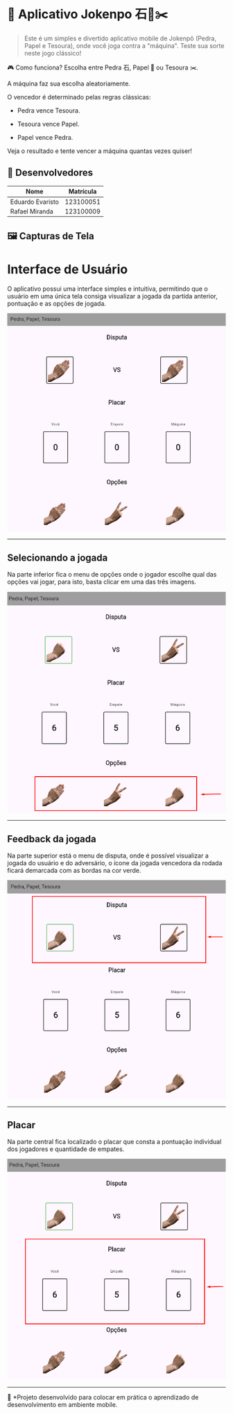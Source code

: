 # 📌 Aplicativo Jokenpo 石📄✂️

> Este é um simples e divertido aplicativo mobile de Jokenpô (Pedra, Papel e Tesoura), onde você joga contra a "máquina". Teste sua sorte neste jogo clássico!

🎮 Como funciona?
Escolha entre Pedra 石, Papel 📄 ou Tesoura ✂️.

A máquina faz sua escolha aleatoriamente.

O vencedor é determinado pelas regras clássicas:

- Pedra vence Tesoura.

- Tesoura vence Papel.

- Papel vence Pedra.

Veja o resultado e tente vencer a máquina quantas vezes quiser!


## 👥 Desenvolvedores

| Nome | Matrícula |
|------------|--------------|
| Eduardo Evaristo | 123100051 |
| Rafael Miranda | 123100009 |


## 🖼️ Capturas de Tela

# Interface de Usuário  
O aplicativo possui uma interface simples e intuitiva, permitindo que o usuário em uma única tela consiga visualizar a jogada da partida anterior, pontuação e as opções de jogada.

![Interface de usuário](android/app/src/testscreenshot/userinterface.png)  

---

## Selecionando a jogada  
Na parte inferior fica o menu de opções onde o jogador escolhe qual das opções vai jogar, para isto, basta clicar em uma das três imagens.  

![Escolhendo jogada](android/app/src/testscreenshot/opcoes.png)  

---

## Feedback da jogada  
Na parte superior está o menu de disputa, onde é possível visualizar a jogada do usuário e do adversário, o ícone da jogada vencedora da rodada ficará demarcada com as bordas na cor verde.  

![Gerando resultado](android/app/src/testscreenshot/resultado.png)  

---

## Placar  
Na parte central fica localizado o placar que consta a pontuação individual dos jogadores e quantidade de empates.  

![Placar](android/app/src/testscreenshot/placar.png)  

---

📌 *Projeto desenvolvido para colocar em prática o aprendizado de desenvolvimento em ambiente mobile.
